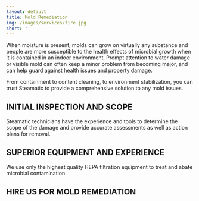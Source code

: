 ```yaml
---
layout: default
title: Mold Remediation
img: /images/services/fire.jpg
short: ''
---
```


When moisture is present, molds can grow on virtually any substance and people are more susceptible to the health effects of microbial growth when it is contained in an indoor environment. Prompt attention to water damage or visible mold can often keep a minor problem from becoming major, and can help guard against health issues and property damage.

From containment to content cleaning, to environment stabilization, you can trust Steamatic to provide a comprehensive solution to any mold issues.

## INITIAL INSPECTION AND SCOPE
Steamatic technicians have the experience and tools to determine the scope of the damage and provide accurate assessments as well as action plans for removal.

## SUPERIOR EQUIPMENT AND EXPERIENCE
We use only the highest quality HEPA filtration equipment to treat and abate microbial contamination.

## HIRE US FOR MOLD REMEDIATION